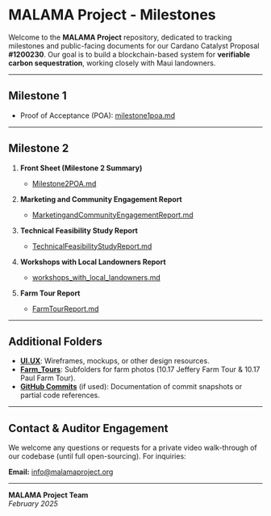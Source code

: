 # MALAMA Project - Milestones

Welcome to the **MALAMA Project** repository, dedicated to tracking milestones and public-facing documents for our Cardano Catalyst Proposal **#1200230**. Our goal is to build a blockchain-based system for **verifiable carbon sequestration**, working closely with Maui landowners.

---

## Milestone 1

- Proof of Acceptance (POA): [milestone1poa.md](./milestone1poa.md)

---

## Milestone 2

1. **Front Sheet (Milestone 2 Summary)**  
   - [Milestone2POA.md](./Milestone2POA.md)

2. **Marketing and Community Engagement Report**  
   - [MarketingandCommunityEngagementReport.md](https://github.com/Malama-Project/milestones/blob/main/Workshops%20with%20Local%20Landowners/workshops_with_local_landowners.md)

3. **Technical Feasibility Study Report**  
   - [TechnicalFeasibilityStudyReport.md](https://github.com/Malama-Project/milestones/blob/main/Technical%20Feasibility/Technical%20Feasibility%20Study%20Report.md)

4. **Workshops with Local Landowners Report**  
   - [workshops_with_local_landowners.md](https://github.com/Malama-Project/milestones/blob/main/Workshops%20with%20Local%20Landowners/workshops_with_local_landowners.md)

5. **Farm Tour Report**  
   - [FarmTourReport.md](https://github.com/Malama-Project/milestones/blob/main/Farm_Tours/FarmTourReport.md)

---

## Additional Folders

- **[UI.UX](./UI.UX)**: Wireframes, mockups, or other design resources.  
- **[Farm_Tours](./Farm_Tours)**: Subfolders for farm photos (10.17 Jeffery Farm Tour & 10.17 Paul Farm Tour).  
- **[GitHub Commits](./GitHub%20Commits)** (if used): Documentation of commit snapshots or partial code references.  

---

## Contact & Auditor Engagement

We welcome any questions or requests for a private video walk-through of our codebase (until full open-sourcing). For inquiries:

**Email:** [info@malamaproject.org](mailto:info@malamaproject.org)

---

**MALAMA Project Team**  
*February 2025*
